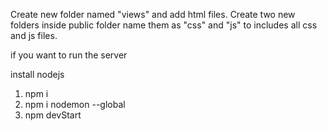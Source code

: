 Create new folder named "views" and add html files.
Create two new folders inside public folder name them as "css" and "js" to includes all css and js files.


if you want to run the server

install nodejs

1) npm i
2) npm i nodemon --global
2) npm devStart
